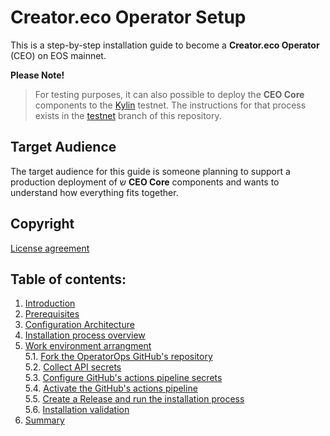 # Creator.eco Operator Setup

This is a step-by-step installation guide to become a **Creator.eco Operator** (CEO) on EOS mainnet.  

**Please Note!**
> For testing purposes, it can also possible to deploy the **CEO Core** components to the [Kylin](https://www.cryptokylin.io/) testnet. The instructions for that process exists in the [testnet](https://github.com/Creator-Eco/OperatorOps/tree/operatorops-setup) branch of this repository.

## Target Audience

The target audience for this guide is someone planning to support a production deployment of ש **CEO Core** components and wants to understand how everything fits together.


## Copyright
[License agreement](LICENSE)


## Table of contents:

1. [Introduction](docs/01-introduction.md)
2. [Prerequisites](docs/02-prerequisites.md)
3. [Configuration Architecture](docs/03-architecture.md)
4. [Installation process overview](docs/04-overview.md)
5. [Work environment arrangment](docs/05-work-env-arrange.md)  
    5.1. [Fork the OperatorOps GitHub's repository](docs/06-fork-repo.md)  
    5.2. [Collect API secrets](docs/07-collect-api-keys.md)  
    5.3. [Configure GitHub's actions pipeline secrets](docs/08-create-secrets.md)  
    5.4. [Activate the GitHub's actions pipeline](docs/09-activate-pipeline.md)  
    5.5. [Create a Release and run the installation process](docs/10-create-release.md)  
    5.6. [Installation validation](docs/11-validation.md)  
6. [Summary](docs/12-summary.md)